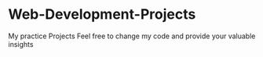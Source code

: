 # Web-Development-Projects
My practice Projects
Feel free to change my code and provide your valuable insights
